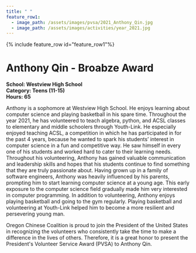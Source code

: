 ```yaml
---
title: " "
feature_row1:
  - image_path: /assets/images/pvsa/2021_Anthony_Qin.jpg
  - image_path: /assets/images/activities/year_2021.jpg
---
```


{% include feature_row id="feature_row1"%}

# Anthony Qin - Broabze Award

**School: Westview High School**  
**Category: Teens (11-15)**  
**Hours: 65**  

Anthony is a sophomore at Westview High School. He enjoys learning about computer science and playing basketball in his spare time. Throughout the year 2021, he has volunteered to teach algebra, python, and ACSL classes to elementary and middle schoolers through Youth-Link. He especially enjoyed teaching ACSL, a competition in which he has participated in for the past 4 years, because he wanted to spark his students’ interest in computer science in a fun and competitive way. He saw himself in every one of his students and worked hard to cater to their learning needs. Throughout his volunteering, Anthony has gained valuable communication and leadership skills and hopes that his students continue to find something that they are truly passionate about. Having grown up in a family of software engineers, Anthony was heavily influenced by his parents, prompting him to start learning computer science at a young age. This early exposure to the computer science field gradually made him very interested in computer programming. In addition to volunteering, Anthony enjoys playing basketball and going to the gym regularly. Playing basketball and volunteering at Youth-Link helped him to become a more resilient and persevering young man.

Oregon Chinese Coalition is proud to join the President of the United States in recognizing the volunteers who consistently take the time to make a difference in the lives of others. Therefore, it is a great honor to present the President's Volunteer Service Award (PVSA) to Anthony Qin.

